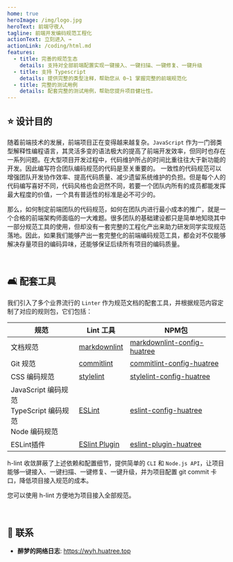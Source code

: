 ```yaml
---
home: true
heroImage: /img/logo.jpg
heroText: 前端守夜人
tagline: 前端开发编码规范工程化
actionText: 立刻进入 →
actionLink: /coding/html.md
features:
  - title: 完善的规范生态
    details: 支持对全部前端配置实现一键接入、一键扫描、一键修复、一键升级
  - title: 支持 Typescript
    details: 提供完整的类型注释，帮助您从 0~1 掌握完整的前端规范化
  - title: 完整的测试用例
    details: 配套完整的测试用例，帮助您提升项目健壮性。
---
```


## :star: 设计目的

随着前端技术的发展，前端项目正在变得越来越复杂。`JavaScript` 作为一门弱类型解释性编程语言，其灵活多变的语法极大的提高了前端开发效率，但同时也存在一系列问题。在大型项目开发过程中，代码维护所占的时间比重往往大于新功能的开发。因此编写符合团队编码规范的代码是至关重要的。 一致性的代码规范可以增强团队开发协作效率、提高代码质量、减少遗留系统维护的负担。但是每个人的代码编写喜好不同，代码风格也会迥然不同，若要一个团队内所有的成员都能发挥最大程度的价值，一个具有普适性的标准是必不可少的。

那么，如何制定前端团队的代码规范，如何在团队内进行最小成本的推广，就是一个合格的前端架构师面临的一大难题。很多团队的基础建设都只是简单地知晓其中一部分规范工具的使用，但却没有一套完整的工程化产出来助力研发同学实现规范落地。因此，如果我们能够产出一套完整化的前端编码规范工具，都会对不仅能够解决存量项目的编码异味，还能够保证后续所有项目的编码质量。

</br>

## :couch_and_lamp: 配套工具

我们引入了多个业界流行的 `Linter` 作为规范文档的配套工具，并根据规范内容定制了对应的规则包，它们包括：

| 规范 | Lint 工具 | NPM包 |
| -------- | -------- | -------- |
| 文档规范     |  [markdownlint](https://github.com/DavidAnson/markdownlint)  | [markdownlint-config-huatree](https://www.npmjs.com/package/markdownlint-config-huatree) |
| Git 规范    |  [commitlint](https://commitlint.js.org/#/)  | [commitlint-config-huatree](https://www.npmjs.com/package/commitlint-config-huatree) |
| CSS 编码规范     |  [stylelint](https://stylelint.io/)  | [stylelint-config-huatree](https://www.npmjs.com/package/stylelint-config-huatree) |
| JavaScript 编码规范 <br/>TypeScript 编码规范  <br/>Node 编码规范   |  [ESLint](https://eslint.org/)   | [eslint-config-huatree](https://www.npmjs.com/package/eslint-config-huatree) |
| ESLint插件 | [ESlint Plugin](https://eslint.org/docs/latest/extend/plugins) | [eslint-plugin-huatree](https://www.npmjs.com/package/eslint-plugin-huatree) |

h-lint 收敛屏蔽了上述依赖和配置细节，提供简单的 `CLI` 和 `Node.js API`，让项目能够一键接入、一键扫描、一键修复、一键升级，并为项目配置 git commit 卡口，降低项目接入规范的成本。

您可以使用 h-lint 方便地为项目接入全部规范。

</br>

## :email: 联系

- **醉梦的网络日志**: <https://wyh.huatree.top>
